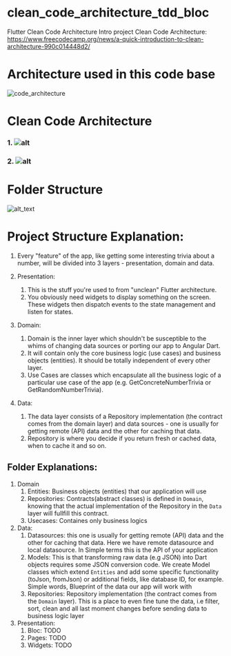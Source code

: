 # clean_code_architecture_tdd_bloc
Flutter Clean Code Architecture Intro project
Clean Code Architecture: https://www.freecodecamp.org/news/a-quick-introduction-to-clean-architecture-990c014448d2/
# Architecture used in this code base
![code_architecture](https://raw.githubusercontent.com/ResoCoder/flutter-tdd-clean-architecture-course/master/architecture-proposal.png)
# Clean Code Architecture
### 1. ![alt](https://cdn-media-1.freecodecamp.org/images/oVVbTLR5gXHgP8Ehlz1qzRm5LLjX9kv2Zri6)
### 2. ![alt](https://cdn-media-1.freecodecamp.org/images/YsN6twE3-4Q4OYpgxoModmx29I8zthQ3f0OR)
# Folder Structure
![alt_text](https://raw.githubusercontent.com/arc-arnob/clean_code_architecture_tdd_bloc/main/reference_images/Screenshot%202023-04-21%20at%2012.53.56%20PM.png)

# Project Structure Explanation:

1. Every "feature" of the app, like getting some interesting trivia about a number, will be divided into 3 layers - presentation, domain and data.
2. Presentation:
    1. This is the stuff you're used to from "unclean" Flutter architecture. 
    2. You obviously need widgets to display something on the screen. These widgets then dispatch events to the state management and listen for states.

3. Domain:
    1. Domain is the inner layer which shouldn't be susceptible to the whims of changing data sources or porting our app to Angular Dart.
    2. It will contain only the core business logic (use cases) and business objects (entities). It should be totally independent of every other layer.
    3. Use Cases are classes which encapsulate all the business logic of a particular use case of the app (e.g. GetConcreteNumberTrivia or GetRandomNumberTrivia).

4. Data:
    1. The data layer consists of a Repository implementation (the contract comes from the domain layer) and data sources - one is usually for getting remote (API) data and the other for caching that data. 
    2. Repository is where you decide if you return fresh or cached data, when to cache it and so on.

## Folder Explanations:

1. Domain
    1. Entities: Business objects (entities) that our application will use
    2. Repositories: Contracts(abstract classes) is defined in `Domain`, knowing that the actual implementation of the Repository in the `Data` layer will fullfill this contract.
    3. Usecases: Containes only business logics
3. Data:
    1. Datasources: this one is usually for getting remote (API) data and the other for caching that data. Here we have remote datasource and local datasource. In Simple terms this is the API of your application
    2. Models: This is that transforming raw data (e.g JSON) into Dart objects requires some JSON conversion code. We create Model classes which extend `Entities` and add some specific functionality (toJson, fromJson) or additional fields, like database ID, for example. Simple words, Blueprint of the data our app will work with
    3. Repositories: Repository implementation (the contract comes from the `Domain` layer). This is a place to even fine tune the data, i.e filter, sort, clean and all last moment changes before sending data to business logic layer
4. Presentation: 
    1. Bloc: TODO
    2. Pages: TODO
    3. Widgets: TODO


